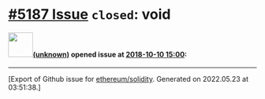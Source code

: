 # [\#5187 Issue](https://github.com/ethereum/solidity/issues/5187) `closed`: void

#### <img src="(unknown)" width="50">[(unknown)]((unknown)) opened issue at [2018-10-10 15:00](https://github.com/ethereum/solidity/issues/5187):






-------------------------------------------------------------------------------



[Export of Github issue for [ethereum/solidity](https://github.com/ethereum/solidity). Generated on 2022.05.23 at 03:51:38.]
